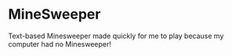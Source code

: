 # MineSweeper
Text-based Minesweeper made quickly for me to play because my computer had no Minesweeper!
